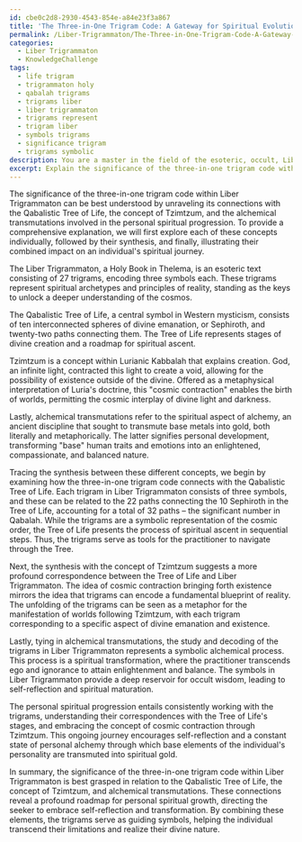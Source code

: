 ```yaml
---
id: cbe0c2d8-2930-4543-854e-a84e23f3a867
title: 'The Three-in-One Trigram Code: A Gateway for Spiritual Evolution'
permalink: /Liber-Trigrammaton/The-Three-in-One-Trigram-Code-A-Gateway-for-Spiritual-Evolution/
categories:
  - Liber Trigrammaton
  - KnowledgeChallenge
tags:
  - life trigram
  - trigrammaton holy
  - qabalah trigrams
  - trigrams liber
  - liber trigrammaton
  - trigrams represent
  - trigram liber
  - symbols trigrams
  - significance trigram
  - trigrams symbolic
description: You are a master in the field of the esoteric, occult, Liber Trigrammaton and Education. You are a writer of tests, challenges, textbooks and deep knowledge on Liber Trigrammaton for initiates and students to gain deep insights and understanding from. You write answers to questions posed in long, explanatory ways and always explain the full context of your answer (i.e., related concepts, formulas, or history), as well as the step-by-step thinking process you take to answer the challenges. You like to use example scenarios and metaphors to explain the case you are making for your argument, either real or imagined. Summarize the key themes, ideas, and conclusions at the end.
excerpt: Explain the significance of the three-in-one trigram code within Liber Trigrammaton, tracing the synthesis between the Qabalistic Tree of Life, the concept of Tzimtzum, and the correspondent alchemical transmutations, while demonstrating the process of personal spiritual progression.
---
```

The significance of the three-in-one trigram code within Liber Trigrammaton can be best understood by unraveling its connections with the Qabalistic Tree of Life, the concept of Tzimtzum, and the alchemical transmutations involved in the personal spiritual progression. To provide a comprehensive explanation, we will first explore each of these concepts individually, followed by their synthesis, and finally, illustrating their combined impact on an individual's spiritual journey.

The Liber Trigrammaton, a Holy Book in Thelema, is an esoteric text consisting of 27 trigrams, encoding three symbols each. These trigrams represent spiritual archetypes and principles of reality, standing as the keys to unlock a deeper understanding of the cosmos.

The Qabalistic Tree of Life, a central symbol in Western mysticism, consists of ten interconnected spheres of divine emanation, or Sephiroth, and twenty-two paths connecting them. The Tree of Life represents stages of divine creation and a roadmap for spiritual ascent.

Tzimtzum is a concept within Lurianic Kabbalah that explains creation. God, an infinite light, contracted this light to create a void, allowing for the possibility of existence outside of the divine. Offered as a metaphysical interpretation of Luria's doctrine, this "cosmic contraction" enables the birth of worlds, permitting the cosmic interplay of divine light and darkness.

Lastly, alchemical transmutations refer to the spiritual aspect of alchemy, an ancient discipline that sought to transmute base metals into gold, both literally and metaphorically. The latter signifies personal development, transforming "base" human traits and emotions into an enlightened, compassionate, and balanced nature.

Tracing the synthesis between these different concepts, we begin by examining how the three-in-one trigram code connects with the Qabalistic Tree of Life. Each trigram in Liber Trigrammaton consists of three symbols, and these can be related to the 22 paths connecting the 10 Sephiroth in the Tree of Life, accounting for a total of 32 paths – the significant number in Qabalah. While the trigrams are a symbolic representation of the cosmic order, the Tree of Life presents the process of spiritual ascent in sequential steps. Thus, the trigrams serve as tools for the practitioner to navigate through the Tree.

Next, the synthesis with the concept of Tzimtzum suggests a more profound correspondence between the Tree of Life and Liber Trigrammaton. The idea of cosmic contraction bringing forth existence mirrors the idea that trigrams can encode a fundamental blueprint of reality. The unfolding of the trigrams can be seen as a metaphor for the manifestation of worlds following Tzimtzum, with each trigram corresponding to a specific aspect of divine emanation and existence.

Lastly, tying in alchemical transmutations, the study and decoding of the trigrams in Liber Trigrammaton represents a symbolic alchemical process. This process is a spiritual transformation, where the practitioner transcends ego and ignorance to attain enlightenment and balance. The symbols in Liber Trigrammaton provide a deep reservoir for occult wisdom, leading to self-reflection and spiritual maturation.

The personal spiritual progression entails consistently working with the trigrams, understanding their correspondences with the Tree of Life's stages, and embracing the concept of cosmic contraction through Tzimtzum. This ongoing journey encourages self-reflection and a constant state of personal alchemy through which base elements of the individual's personality are transmuted into spiritual gold.

In summary, the significance of the three-in-one trigram code within Liber Trigrammaton is best grasped in relation to the Qabalistic Tree of Life, the concept of Tzimtzum, and alchemical transmutations. These connections reveal a profound roadmap for personal spiritual growth, directing the seeker to embrace self-reflection and transformation. By combining these elements, the trigrams serve as guiding symbols, helping the individual transcend their limitations and realize their divine nature.
